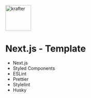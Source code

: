   <a href="https://krafter.dev">
    <img
      src="https://avatars0.githubusercontent.com/u/60414700?s=400&u=9c0d576ff33714dcdf11b159f0f3d775b2bac5ea&v=4"
      height="80"
      alt="krafter"
      title="krafter"
    />
  </a>

# Next.js - Template

- Next.js
- Styled Components
- ESLint
- Prettier
- Stylelint
- Husky
